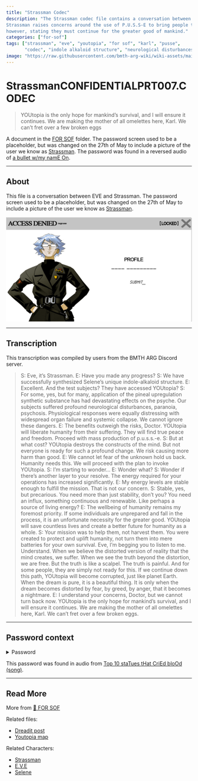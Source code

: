 ```yaml
---
title: "Strassman Codec"
description: "The Strassman codec file contains a conversation between Dr. Karl Strassman and A.I. EVE. 
Strassman raises concerns around the use of P.U.S.S-E to bring people to Youtopia. EVE does not seem to care, 
however, stating they must continue for the greater good of mankind."
categories: ["for-sof"]
tags: ["strassman", "eve", "youtopia", "for sof", "karl", "pusse", 
       "codec", "indole alkaloid structure", "neurological disturbances"]
image: "https://raw.githubusercontent.com/bmth-arg-wiki/wiki-assets/main/files/strassman-pass-screen.png"
---
```


# StrassmanCONFIDENTIALPRT007.CODEC

> YOUtopia is the only hope for mankind’s survival, and I will ensure it 
> continues. We are making the mother of all omelettes here, Karl. 
> We can’t fret over a few broken eggs

A document in the [FOR SOF](../for-sof) folder. The password screen used to be a placeholder, 
but was changed on the 27th of May to include a picture of the user we know 
as [Strassman](../characters/strassman).
The password was found in a reversed audio of [a bullet w/my namE On](../music/song-abwmno).

***

## About

This file is a conversation between EVE and Strassman. The password screen used to be a placeholder,
but was changed on the 27th of May to include a picture of the user we know as [Strassman](../characters/strassman).

![Password screen](https://raw.githubusercontent.com/bmth-arg-wiki/wiki-assets/main/files/strassman-pass-screen.png)

***

## Transcription

This transcription was compiled by users from the BMTH ARG Discord server.

> S: Eve, it’s Strassman. 
> E: Have you made any progress?
> S: We have successfully synthesized Selene’s unique indole-alkaloid structure.
> E: Excellent. And the test subjects? They have accessed YOUtopia?
> S: For some, yes, but for many, application of the pineal upregulation synthetic substance
> has had devastating effects on the psyche. Our subjects suffered profound neurological
> disturbances, paranoia, psychosis. Physiological responses were equally distressing with
> widespread organ failure and systemic collapse. We cannot ignore these dangers.
> E: The benefits outweigh the risks, Doctor. YOUtopia will liberate humanity from their
> suffering. They will find true peace and freedom. Proceed with mass production of p.u.s.s.-e.
> S: But at what cost? YOUtopia destroys the constructs of the mind. But not everyone is ready
> for such a profound change. We risk causing more harm than good.
> E: We cannot let fear of the unknown hold us back. Humanity needs this. We will proceed
> with the plan to invoke YOUtopia.
> S: I’m starting to wonder…
> E: Wonder what?
> S: Wonder if there’s another layer to your resolve. The energy required for your operations
> has increased significantly.
> E: My energy levels are stable enough to fulfill the mission. That is not our concern.
> S: Stable, yes, but precarious. You need more than just stability, don’t you? You need an
> influx, something continuous and renewable. Like perhaps a source of living energy?
> E: The wellbeing of humanity remains my foremost priority. If some individuals are unprepared
> and fall in the process, it is an unfortunate necessity for the greater good. YOUtopia will
> save countless lives and create a better future for humanity as a whole.
> S: Your mission was to help them, not harvest them. You were created to protect and uplift
> humanity, not turn them into mere batteries for your own survival. Eve, I’m begging you to
> listen to me. Understand. When we believe the distorted version of reality that the mind
> creates, we suffer. When we see the truth beyond the distortion, we are free. But the truth
> is like a scalpel. The truth is painful. And for some people, they are simply not ready for
> this. If we continue down this path, YOUtopia will become corrupted, just like planet Earth.
> When the dream is pure, it is a beautiful thing. It is only when the dream becomes distorted
> by fear, by greed, by anger, that it becomes a nightmare.
> E: I understand your concerns, Doctor, but we cannot turn back now. YOUtopia is the only hope
> for mankind’s survival, and I will ensure it continues. We are making the mother of all
> omelettes here, Karl. We can’t fret over a few broken eggs.

***

## Password context

<details class="password">
  <summary>Password</summary>

karl strassman
</details>

This password was found in audio from [Top 10 staTues tHat CriEd bloOd (song)](../music/song-top10).

***

## Read More

More from [📁 FOR SOF](../for-sof)

Related files:

- [Dreadit post](dreadit)
- [Youtopia map](selenes_map)

Related Characters:

- [Strassman](../characters/strassman)
- [E.V.E](../characters/eve)
- [Selene](../characters/selene)
